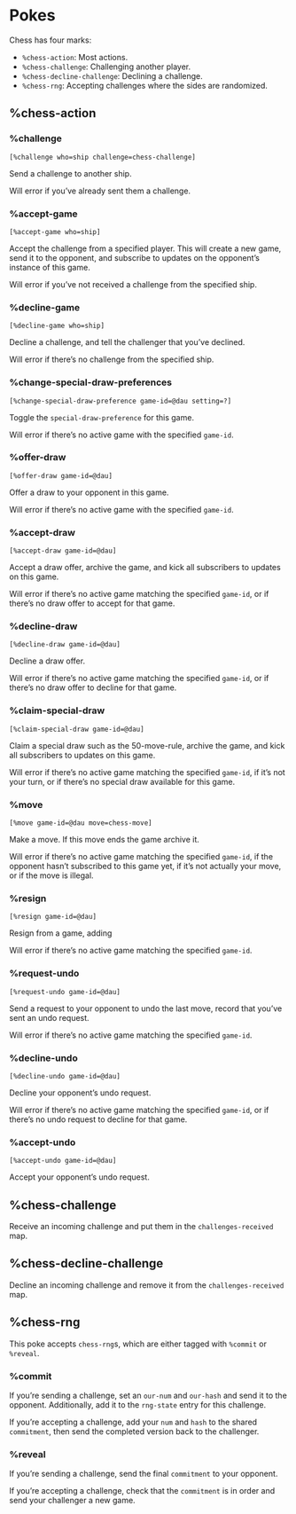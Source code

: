 # Pokes

Chess has four marks:
* `%chess-action`: Most actions.
* `%chess-challenge`: Challenging another player.
* `%chess-decline-challenge`: Declining a challenge.
* `%chess-rng`: Accepting challenges where the sides are randomized.

## %chess-action
### %challenge
```
[%challenge who=ship challenge=chess-challenge]
```

Send a challenge to another ship.

Will error if you’ve already sent them a challenge.

### %accept-game
```
[%accept-game who=ship]
```

Accept the challenge from a specified player. This will create a new game, send it to the opponent, and subscribe to updates on the opponent’s instance of this game.

Will error if you’ve not received a challenge from the specified ship.

### %decline-game
```
[%decline-game who=ship]
```

Decline a challenge, and tell the challenger that you’ve declined.

Will error if there’s no challenge from the specified ship.

### %change-special-draw-preferences
```
[%change-special-draw-preference game-id=@dau setting=?]
```

Toggle the `special-draw-preference` for this game.

Will error if there’s no active game with the specified `game-id`.

### %offer-draw
```
[%offer-draw game-id=@dau]
```

Offer a draw to your opponent in this game.

Will error if there’s no active game with the specified `game-id`.

### %accept-draw
```
[%accept-draw game-id=@dau]
```

Accept a draw offer, archive the game, and kick all subscribers to updates on this game.

Will error if there’s no active game matching the specified `game-id`, or if there’s no draw offer to accept for that game.

### %decline-draw
```
[%decline-draw game-id=@dau]
```

Decline a draw offer.

Will error if there’s no active game matching the specified `game-id`, or if there’s no draw offer to decline for that game.


### %claim-special-draw
```
[%claim-special-draw game-id=@dau]
```

Claim a special draw such as the 50-move-rule, archive the game, and kick all subscribers to updates on this game.

Will error if there’s no active game matching the specified `game-id`, if it’s not your turn, or if there’s no special draw available for this game.


### %move
```
[%move game-id=@dau move=chess-move]
```

Make a move. If this move ends the game archive it.

Will error if there’s no active game matching the specified `game-id`, if the opponent hasn’t subscribed to this game yet, if it’s not actually your move, or if the move is illegal.


### %resign
```
[%resign game-id=@dau]
```

Resign from a game, adding 

Will error if there’s no active game matching the specified `game-id`.

### %request-undo
```
[%request-undo game-id=@dau]
```

Send a request to your opponent to undo the last move, record that you’ve sent an undo request.

Will error if there’s no active game matching the specified `game-id`.

### %decline-undo
```
[%decline-undo game-id=@dau]
```

Decline your opponent’s undo request.

Will error if there’s no active game matching the specified `game-id`, or if there’s no undo request to decline for that game.

### %accept-undo
```
[%accept-undo game-id=@dau]
```

Accept your opponent’s undo request.

## %chess-challenge
Receive an incoming challenge and put them in the `challenges-received` map.

## %chess-decline-challenge
Decline an incoming challenge and remove it from the `challenges-received` map.

## %chess-rng
This poke accepts `chess-rng`s, which are either tagged with `%commit` or `%reveal`.

### %commit
If you’re sending a challenge, set an `our-num` and `our-hash` and send it to the opponent. Additionally, add it to the `rng-state`  entry for this challenge.

If you’re accepting a challenge, add your `num` and `hash` to the shared `commitment`, then send the completed version back to the challenger.

### %reveal
If you’re sending a challenge, send the final `commitment` to your opponent.

If you’re accepting a challenge, check that the `commitment` is in order and send your challenger a new game.
